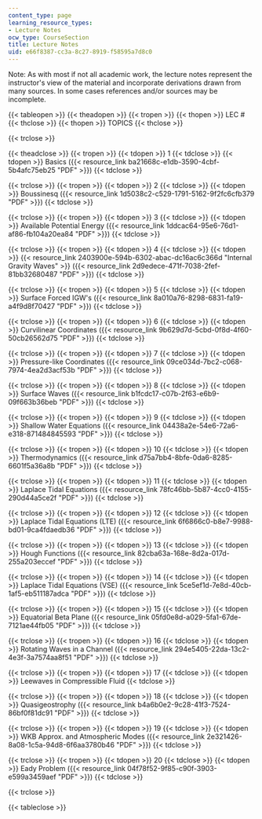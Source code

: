 ```yaml
---
content_type: page
learning_resource_types:
- Lecture Notes
ocw_type: CourseSection
title: Lecture Notes
uid: e66f8387-cc3a-8c27-8919-f58595a7d8c0
---
```


Note: As with most if not all academic work, the lecture notes represent the instructor's view of the material and incorporate derivations drawn from many sources. In some cases references and/or sources may be incomplete.

{{< tableopen >}}
{{< theadopen >}}
{{< tropen >}}
{{< thopen >}}
LEC #
{{< thclose >}}
{{< thopen >}}
TOPICS
{{< thclose >}}

{{< trclose >}}

{{< theadclose >}}
{{< tropen >}}
{{< tdopen >}}
1
{{< tdclose >}}
{{< tdopen >}}
Basics ({{< resource_link ba21668c-e1db-3590-4cbf-5b4afc75eb25 "PDF" >}})
{{< tdclose >}}

{{< trclose >}}
{{< tropen >}}
{{< tdopen >}}
2
{{< tdclose >}}
{{< tdopen >}}
Boussinesq ({{< resource_link 1d5038c2-c529-1791-5162-9f2fc6cfb379 "PDF" >}})
{{< tdclose >}}

{{< trclose >}}
{{< tropen >}}
{{< tdopen >}}
3
{{< tdclose >}}
{{< tdopen >}}
Available Potential Energy ({{< resource_link 1ddcac64-95e6-76d1-af86-fb104a20ea84 "PDF" >}})
{{< tdclose >}}

{{< trclose >}}
{{< tropen >}}
{{< tdopen >}}
4
{{< tdclose >}}
{{< tdopen >}}
{{< resource_link 2403900e-594b-6302-abac-dc16ac6c366d "Internal Gravity Waves" >}} ({{< resource_link 2d9edece-471f-7038-2fef-81bb32680487 "PDF" >}})
{{< tdclose >}}

{{< trclose >}}
{{< tropen >}}
{{< tdopen >}}
5
{{< tdclose >}}
{{< tdopen >}}
Surface Forced IGW's ({{< resource_link 8a010a76-8298-6831-fa19-a4f9d8f70427 "PDF" >}})
{{< tdclose >}}

{{< trclose >}}
{{< tropen >}}
{{< tdopen >}}
6
{{< tdclose >}}
{{< tdopen >}}
Curvilinear Coordinates ({{< resource_link 9b629d7d-5cbd-0f8d-4f60-50cb26562d75 "PDF" >}})
{{< tdclose >}}

{{< trclose >}}
{{< tropen >}}
{{< tdopen >}}
7
{{< tdclose >}}
{{< tdopen >}}
Pressure-like Coordinates ({{< resource_link 09ce034d-7bc2-c068-7974-4ea2d3acf53b "PDF" >}})
{{< tdclose >}}

{{< trclose >}}
{{< tropen >}}
{{< tdopen >}}
8
{{< tdclose >}}
{{< tdopen >}}
Surface Waves ({{< resource_link b1fcdc17-c07b-2f63-e6b9-09f663b36beb "PDF" >}})
{{< tdclose >}}

{{< trclose >}}
{{< tropen >}}
{{< tdopen >}}
9
{{< tdclose >}}
{{< tdopen >}}
Shallow Water Equations ({{< resource_link 04438a2e-54e6-72a6-e318-871484845593 "PDF" >}})
{{< tdclose >}}

{{< trclose >}}
{{< tropen >}}
{{< tdopen >}}
10
{{< tdclose >}}
{{< tdopen >}}
Thermodynamics ({{< resource_link d75a7bb4-8bfe-0da6-8285-6601f5a36a8b "PDF" >}})
{{< tdclose >}}

{{< trclose >}}
{{< tropen >}}
{{< tdopen >}}
11
{{< tdclose >}}
{{< tdopen >}}
Laplace Tidal Equations ({{< resource_link 78fc46bb-5b87-4cc0-4155-290d44a5ce2f "PDF" >}})
{{< tdclose >}}

{{< trclose >}}
{{< tropen >}}
{{< tdopen >}}
12
{{< tdclose >}}
{{< tdopen >}}
Laplace Tidal Equations (LTE) ({{< resource_link 6f6866c0-b8e7-9988-bd01-9ca4fdaedb36 "PDF" >}})
{{< tdclose >}}

{{< trclose >}}
{{< tropen >}}
{{< tdopen >}}
13
{{< tdclose >}}
{{< tdopen >}}
Hough Functions ({{< resource_link 82cba63a-168e-8d2a-017d-255a203eccef "PDF" >}})
{{< tdclose >}}

{{< trclose >}}
{{< tropen >}}
{{< tdopen >}}
14
{{< tdclose >}}
{{< tdopen >}}
Laplace Tidal Equations (VSE) ({{< resource_link 5ce5ef1d-7e8d-40cb-1af5-eb511187adca "PDF" >}})
{{< tdclose >}}

{{< trclose >}}
{{< tropen >}}
{{< tdopen >}}
15
{{< tdclose >}}
{{< tdopen >}}
Equatorial Beta Plane ({{< resource_link 05fd0e8d-a029-5fa1-67de-7121ae44fb05 "PDF" >}})
{{< tdclose >}}

{{< trclose >}}
{{< tropen >}}
{{< tdopen >}}
16
{{< tdclose >}}
{{< tdopen >}}
Rotating Waves in a Channel ({{< resource_link 294e5405-22da-13c2-4e3f-3a7574aa8f51 "PDF" >}})
{{< tdclose >}}

{{< trclose >}}
{{< tropen >}}
{{< tdopen >}}
17
{{< tdclose >}}
{{< tdopen >}}
Leewaves in Compressible Fluid
{{< tdclose >}}

{{< trclose >}}
{{< tropen >}}
{{< tdopen >}}
18
{{< tdclose >}}
{{< tdopen >}}
Quasigeostrophy ({{< resource_link b4a6b0e2-9c28-41f3-7524-86bf0f81dc91 "PDF" >}})
{{< tdclose >}}

{{< trclose >}}
{{< tropen >}}
{{< tdopen >}}
19
{{< tdclose >}}
{{< tdopen >}}
WKB Approx. and Atmospheric Modes ({{< resource_link 2e321426-8a08-1c5a-94d8-6f6aa3780b46 "PDF" >}})
{{< tdclose >}}

{{< trclose >}}
{{< tropen >}}
{{< tdopen >}}
20
{{< tdclose >}}
{{< tdopen >}}
Eady Problem ({{< resource_link 04f78f52-9f85-c90f-3903-e599a3459aef "PDF" >}})
{{< tdclose >}}

{{< trclose >}}

{{< tableclose >}}